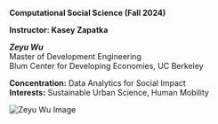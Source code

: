 **Computational Social Science (Fall 2024)**

**Instructor: Kasey Zapatka**

***Zeyu Wu***  
Master of Development Engineering  
Blum Center for Developing Economies, UC Berkeley  

**Concentration:** Data Analytics for Social Impact  
**Interests:** Sustainable Urban Science, Human Mobility 

![Zeyu Wu Image](https://github.com/user-attachments/assets/3595a710-8f86-4985-8750-b3171549edaf)
